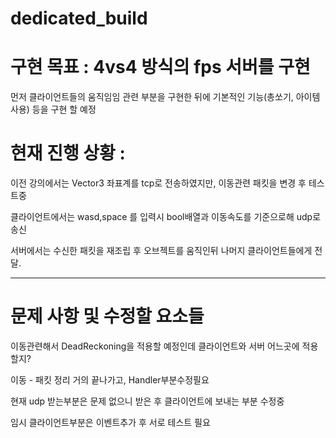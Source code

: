 # dedicated_build

# 구현 목표 :  4vs4 방식의 fps 서버를 구현

먼저 클라이언트들의 움직임임 관련 부분을 구현한 뒤에 기본적인 기능(총쏘기, 아이템사용) 등을 구현 할 예정






# 현재 진행 상황 :


이전 강의에서는 Vector3 좌표계를 tcp로 전송하였지만, 이동관련 패킷을 변경 후 테스트중


클라이언트에서는 wasd,space 를 입력시 bool배열과 이동속도를 기준으로해 udp로 송신


서버에서는 수신한 패킷을 재조립 후 오브젝트를 움직인뒤 나머지 클라이언트들에게 전달.


--------------------------------------------------------------------------------


# 문제 사항 및 수정할 요소들


이동관련해서 DeadReckoning을 적용할 예정인데 클라이언트와 서버 어느곳에 적용할지?


이동 - 패킷 정리 거의 끝나가고, Handler부분수정필요


현재 udp 받는부분은 문제 없으니 받은 후 클라이언트에 보내는 부분 수정중


임시 클라이언트부분은 이벤트추가 후 서로 테스트 필요
